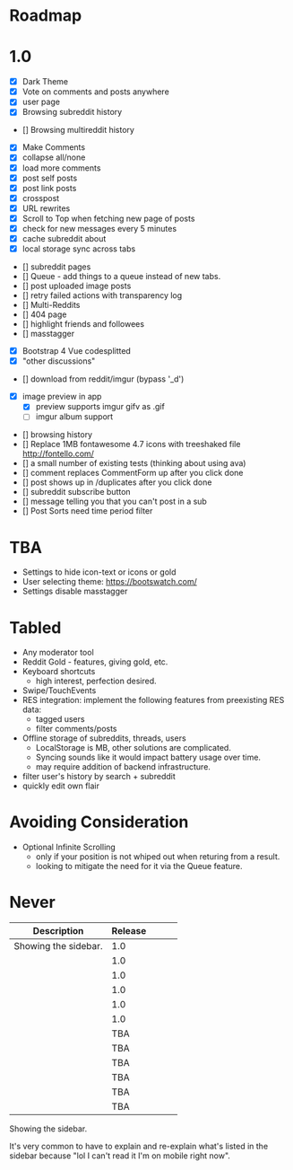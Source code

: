 # Roadmap

# 1.0

- [x] Dark Theme
- [x] Vote on comments and posts anywhere
- [x] user page
- [x] Browsing subreddit history
- [] Browsing multireddit history
- [x] Make Comments
- [x] collapse all/none
- [x] load more comments
- [x] post self posts
- [x] post link posts
- [x] crosspost
- [x] URL rewrites
- [x] Scroll to Top when fetching new page of posts
- [x] check for new messages every 5 minutes
- [x] cache subreddit about
- [x] local storage sync across tabs
- [] subreddit pages
- [] Queue - add things to a queue instead of new tabs.
- [] post uploaded image posts
- [] retry failed actions with transparency log
- [] Multi-Reddits
- [] 404 page
- [] highlight friends and followees
- [] masstagger
- [x] Bootstrap 4 Vue codesplitted
- [x] "other discussions"
- [] download from reddit/imgur (bypass '\_d')
- [x] image preview in app
    - [x] preview supports imgur gifv as .gif
    - [ ] imgur album support
- [] browsing history
- [] Replace 1MB fontawesome 4.7 icons with treeshaked file http://fontello.com/
- [] a small number of existing tests (thinking about using ava)
- [] comment replaces CommentForm up after you click done
- [] post shows up in /duplicates after you click done
- [] subreddit subscribe button
- [] message telling you that you can't post in a sub
- [] Post Sorts need time period filter

# TBA

- Settings to hide icon-text or icons or gold
- User selecting theme: https://bootswatch.com/
- Settings disable masstagger

# Tabled

- Any moderator tool
- Reddit Gold - features, giving gold, etc.
- Keyboard shortcuts
    - high interest, perfection desired.
- Swipe/TouchEvents
- RES integration: implement the following features from preexisting RES data:
    - tagged users
    - filter comments/posts
- Offline storage of subreddits, threads, users
    - LocalStorage is MB, other solutions are complicated.
    - Syncing sounds like it would impact battery usage over time.
    - may require addition of backend infrastructure.
- filter user's history by search + subreddit
- quickly edit own flair

# Avoiding Consideration

- Optional Infinite Scrolling
    - only if your position is not whiped out when returing from a result.
    - looking to mitigate the need for it via the Queue feature.


# Never

| Description | Release |   |   |   |
|---|---|---|---|---|
| Showing the sidebar. | 1.0 |   |   |   |
|   | 1.0 |   |   |   |
|   | 1.0 |   |   |   |
|   | 1.0 |   |   |   |
|   | 1.0 |   |   |   |
|   | 1.0 |   |   |   |
|   | TBA |   |   |   |
|   | TBA |   |   |   |
|   | TBA |   |   |   |
|   | TBA |   |   |   |
|   | TBA |   |   |   |
|   | TBA |   |   |   |


Showing the sidebar.

It's very common to have to explain and re-explain what's listed in the sidebar because "lol I can't read it I'm on mobile right now".
